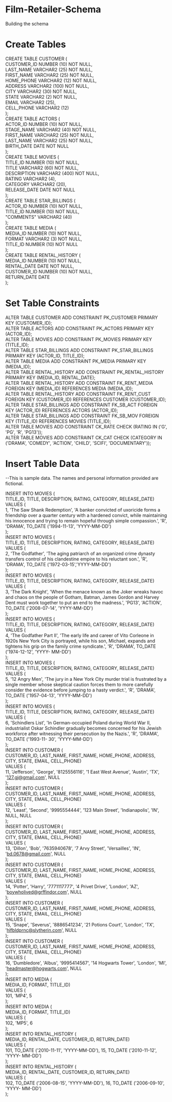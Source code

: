 # Film-Retailer-Schema
Building the schema

# Create Tables 

CREATE TABLE CUSTOMER ( <br/>
CUSTOMER_ID NUMBER (10) NOT NULL, <br/>
LAST_NAME VARCHAR2 (25) NOT NULL, <br/>
FIRST_NAME VARCHAR2 (25) NOT NULL, <br/>
HOME_PHONE VARCHAR2 (12) NOT NULL, <br/>
ADDRESS VARCHAR2 (100) NOT NULL, <br/>
CITY VARCHAR2 (30) NOT NULL, <br/>
STATE VARCHAR2 (2) NOT NULL, <br/>
EMAIL VARCHAR2 (25), <br/>
CELL_PHONE VARCHAR2 (12) <br/>
); <br/>
CREATE TABLE ACTORS ( <br/>
ACTOR_ID NUMBER (10) NOT NULL, <br/>
STAGE_NAME VARCHAR2 (40) NOT NULL, <br/>
FIRST_NAME VARCHAR2 (25) NOT NULL, <br/>
LAST_NAME VARCHAR2 (25) NOT NULL, <br/>
BIRTH_DATE DATE NOT NULL <br/>
); <br/>
CREATE TABLE MOVIES ( <br/>
TITLE_ID NUMBER (10) NOT NULL, <br/>
TITLE VARCHAR2 (60) NOT NULL, <br/>
DESCRIPTION VARCHAR2 (400) NOT NULL, <br/>
RATING VARCHAR2 (4), <br/>
CATEGORY VARCHAR2 (20), <br/>
RELEASE_DATE DATE NOT NULL <br/>
); <br/>
CREATE TABLE STAR_BILLINGS ( <br/>
ACTOR_ID NUMBER (10) NOT NULL, <br/>
TITLE_ID NUMBER (10) NOT NULL, <br/>
"COMMENTS" VARCHAR2 (40) <br/>
); <br/>
CREATE TABLE MEDIA ( <br/>
MEDIA_ID NUMBER (10) NOT NULL, <br/>
FORMAT VARCHAR2 (3) NOT NULL, <br/>
TITLE_ID NUMBER (10) NOT NULL <br/>
); <br/>
CREATE TABLE RENTAL_HISTORY ( <br/>
MEDIA_ID NUMBER (10) NOT NULL, <br/>
RENTAL_DATE DATE NOT NULL, <br/>
CUSTOMER_ID NUMBER (10) NOT NULL, <br/>
RETURN_DATE DATE <br/>
); <br/>

# Set Table Constraints

ALTER TABLE CUSTOMER ADD CONSTRAINT PK_CUSTOMER PRIMARY KEY (CUSTOMER_ID); <br/>
ALTER TABLE ACTORS ADD CONSTRAINT PK_ACTORS PRIMARY KEY (ACTOR_ID); <br/>
ALTER TABLE MOVIES ADD CONSTRAINT PK_MOVIES PRIMARY KEY (TITLE_ID); <br/>
ALTER TABLE STAR_BILLINGS ADD CONSTRAINT PK_STAR_BILLINGS PRIMARY KEY (ACTOR_ID, TITLE_ID); <br/>
ALTER TABLE MEDIA ADD CONSTRAINT PK_MEDIA PRIMARY KEY (MEDIA_ID); <br/>
ALTER TABLE RENTAL_HISTORY ADD CONSTRAINT PK_RENTAL_HISTORY PRIMARY KEY (MEDIA_ID, RENTAL_DATE); <br/>
ALTER TABLE RENTAL_HISTORY ADD CONSTRAINT FK_RENT_MEDIA FOREIGN KEY (MEDIA_ID) REFERENCES MEDIA (MEDIA_ID); <br/>
ALTER TABLE RENTAL_HISTORY ADD CONSTRAINT FK_RENT_CUST FOREIGN KEY (CUSTOMER_ID) REFERENCES CUSTOMER (CUSTOMER_ID); <br/>
ALTER TABLE STAR_BILLINGS ADD CONSTRAINT FK_SB_ACT FOREIGN KEY (ACTOR_ID) REFERENCES ACTORS (ACTOR_ID); <br/>
ALTER TABLE STAR_BILLINGS ADD CONSTRAINT FK_SB_MOV FOREIGN KEY (TITLE_ID) REFERENCES MOVIES (TITLE_ID); <br/>
ALTER TABLE MOVIES ADD CONSTRAINT CK_RATE CHECK (RATING IN ('G', 'PG', 'R', 'PG13')); <br/>
ALTER TABLE MOVIES ADD CONSTRAINT CK_CAT CHECK (CATEGORY IN ('DRAMA', 'COMEDY', 'ACTION', 'CHILD', 'SCIFI', 'DOCUMENTARY')); <br/>

# Insert Table Data

--This is sample data. The names and personal information provided are fictional.

INSERT INTO MOVIES ( <br/>
TITLE_ID, TITLE, DESCRIPTION, RATING, CATEGORY, RELEASE_DATE) <br/>
VALUES ( <br/>
1, 'The Saw Shank Redemption', 'A banker convicted of uxoricide forms a
friendship over a quarter century with a hardened convict, while maintaining his
innocence and trying to remain hopeful through simple compassion.', 'R', 'DRAMA',
TO_DATE ('1994-11-13', 'YYYY-MM-DD') <br/>
); <br/>
INSERT INTO MOVIES ( <br/>
TITLE_ID, TITLE, DESCRIPTION, RATING, CATEGORY, RELEASE_DATE) <br/>
VALUES ( <br/>
2, 'The Godfather', 'The aging patriarch of an organized crime dynasty
transfers control of his clandestine empire to his reluctant son.', 'R', 'DRAMA',
TO_DATE ('1972-03-15','YYYY-MM-DD') <br/>
); <br/>
INSERT INTO MOVIES ( <br/>
TITLE_ID, TITLE, DESCRIPTION, RATING, CATEGORY, RELEASE_DATE) <br/>
VALUES ( <br/>
3, 'The Dark Knight', 'When the menace known as the Joker wreaks havoc and
chaos on the people of Gotham, Batman, James Gordon and Harvey Dent must work
together to put an end to the madness.', 'PG13', 'ACTION', TO_DATE ('2008-07-14',
'YYYY-MM-DD') <br/>
); <br/>
INSERT INTO MOVIES ( <br/>
TITLE_ID, TITLE, DESCRIPTION, RATING, CATEGORY, RELEASE_DATE) <br/>
VALUES ( <br/>
4, 'The Godfather Part II', 'The early life and career of Vito Corleone in
1920s New York City is portrayed, while his son, Michael, expands and tightens his
grip on the family crime syndicate.', 'R', 'DRAMA', TO_DATE ('1974-12-12', 'YYYY-
MM-DD') <br/>
); <br/>
INSERT INTO MOVIES ( <br/>
TITLE_ID, TITLE, DESCRIPTION, RATING, CATEGORY, RELEASE_DATE) <br/>
VALUES ( <br/>
5, '12 Angry Men', 'The jury in a New York City murder trial is frustrated by
a single member whose skeptical caution forces them to more carefully consider the
evidence before jumping to a hasty verdict.', 'R', 'DRAMA', TO_DATE ('1957-04-13',
'YYYY-MM-DD') <br/>
); <br/>
INSERT INTO MOVIES ( <br/>
TITLE_ID, TITLE, DESCRIPTION, RATING, CATEGORY, RELEASE_DATE) <br/>
VALUES ( <br/>
6, 'Schindlers List', 'In German-occupied Poland during World War II,
industrialist Oskar Schindler gradually becomes concerned for his Jewish workforce
after witnessing their persecution by the Nazis.', 'R', 'DRAMA', TO_DATE ('1993-11-
30', 'YYYY-MM-DD') <br/>
); <br/>
INSERT INTO CUSTOMER ( <br/>
CUSTOMER_ID, LAST_NAME, FIRST_NAME, HOME_PHONE, ADDRESS, CITY, STATE, EMAIL,
CELL_PHONE) <br/>
VALUES ( <br/>
11, 'Jefferson', 'George', '8125556116', '1 East West Avenue', 'Austin',
'TX', '127.gj@gmail.com', NULL <br/>
); <br/>
INSERT INTO CUSTOMER ( <br/>
CUSTOMER_ID, LAST_NAME, FIRST_NAME, HOME_PHONE, ADDRESS, CITY, STATE, EMAIL,
CELL_PHONE) <br/>
VALUES ( <br/>
12, 'Least', 'Second', '9995554444', '123 Main Street', 'Indianapolis', 'IN',
NULL, NULL <br/>
); <br/>
INSERT INTO CUSTOMER ( <br/>
CUSTOMER_ID, LAST_NAME, FIRST_NAME, HOME_PHONE, ADDRESS, CITY, STATE, EMAIL,
CELL_PHONE) <br/>
VALUES ( <br/>
13, 'Dillon', 'Bob', '7635940678', '7 Arvy Street', 'Versailles', 'IN',
'bd.0678@gmail.com', NULL <br/>
); <br/>
INSERT INTO CUSTOMER ( <br/>
CUSTOMER_ID, LAST_NAME, FIRST_NAME, HOME_PHONE, ADDRESS, CITY, STATE, EMAIL,
CELL_PHONE) <br/>
VALUES ( <br/>
14, 'Potter', 'Harry', '7771117777', '4 Privet Drive', 'London', 'AZ',
'boywholived@grffindor.com', NULL <br/>
); <br/>
INSERT INTO CUSTOMER ( <br/>
CUSTOMER_ID, LAST_NAME, FIRST_NAME, HOME_PHONE, ADDRESS, CITY, STATE, EMAIL,
CELL_PHONE) <br/>
VALUES ( <br/>
15, 'Snape', 'Severus', '8886541234', '21 Potions Court', 'London', 'TX',
'hlfbldprnc@slytherin.com', NULL <br/>
); <br/>
INSERT INTO CUSTOMER ( <br/>
CUSTOMER_ID, LAST_NAME, FIRST_NAME, HOME_PHONE, ADDRESS, CITY, STATE, EMAIL,
CELL_PHONE) <br/>
VALUES ( <br/>
16, 'Dumbledore', 'Albus', '9995414567', '14 Hogwarts Tower', 'London', 'MI',
'headmaster@hogwarts.com', NULL <br/>
); <br/>
INSERT INTO MEDIA ( <br/>
MEDIA_ID, FORMAT, TITLE_ID) <br/>
VALUES ( <br/>
101, 'MP4', 5 <br/>
); <br/>
INSERT INTO MEDIA ( <br/>
MEDIA_ID, FORMAT, TITLE_ID) <br/>
VALUES ( <br/>
102, 'MP5', 6 <br/>
); <br/>
INSERT INTO RENTAL_HISTORY ( <br/>
MEDIA_ID, RENTAL_DATE, CUSTOMER_ID, RETURN_DATE) <br/>
VALUES ( <br/>
101, TO_DATE ('2010-11-11', 'YYYY-MM-DD'), 15, TO_DATE ('2010-11-12', 'YYYY-
MM-DD') <br/>
); <br/>
INSERT INTO RENTAL_HISTORY ( <br/>
MEDIA_ID, RENTAL_DATE, CUSTOMER_ID, RETURN_DATE) <br/>
VALUES ( <br/>
102, TO_DATE ('2006-08-15', 'YYYY-MM-DD'), 16, TO_DATE ('2006-09-10', 'YYYY-
MM-DD') <br/>
);
